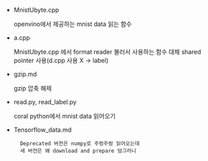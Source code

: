 - MnistUbyte.cpp

	openvino에서 제공하는 mnist data 읽는 함수

- a.cpp

	MnistUbyte.cpp 에서 format reader 불러서 사용하는 함수 대체
	shared pointer 사용(d.cpp 사용 X -> label)

- gzip.md

	gzip 압축 해제

- read.py, read_label.py

	coral python에서 mnist data 읽어오기 

- Tensorflow_data.md

        Deprecated 버전은 numpy로 주렁주렁 읽어오는데
        새 버전은 왜 download and prepare 덩그러니



